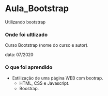 # Aula_Bootstrap

Utilizando bootstrap

### Onde foi ultlizado

Curso Bootstrap (nome do curso e autor).

data: 07/2020

### O que foi aprendido

- Estilização de uma página WEB com bootrap.
  - HTML, CSS e Javascript.
  - Boostrap.
